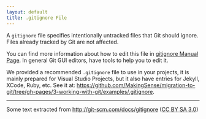 ```yaml
---
layout: default
title: .gitignore File
---
```


A `gitignore` file specifies intentionally untracked files that Git should ignore. Files already tracked by Git are not affected.

You can find more information about how to edit this file in [gitignore Manual Page](http://git-scm.com/docs/gitignore). In general Git GUI editors, have tools to help you to edit it.

We provided a recommended `.gitignore` file to use in your projects, it is mainly prepared for Visual Studio Projects, but it also have entries for Jekyll, XCode, Ruby, etc. See it at: <https://github.com/MakingSense/migration-to-git/tree/gh-pages/3-working-with-git/examples/.gitignore>.


---

Some text extracted from <http://git-scm.com/docs/gitignore> ([CC BY SA 3.0](http://creativecommons.org/licenses/by-nc-sa/3.0/))


